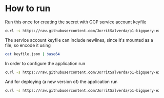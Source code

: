# How to run

Run this once for creating the secret with GCP service account keyfile

```bash
curl -s https://raw.githubusercontent.com/JorritSalverda/p1-bigquery-exporter/master/k8s/secret.yaml | GCP_SERVICE_ACCOUNT_KEYFILE='<base64 encoded service account keyfile>' envsubst \$GCP_SERVICE_ACCOUNT_KEYFILE | kubectl apply -f -
```

The service account keyfile can include newlines, since it's mounted as a file; so encode it using

```bash
cat keyfile.json | base64
```

In order to configure the application run

```bash
curl -s https://raw.githubusercontent.com/JorritSalverda/p1-bigquery-exporter/master/k8s/configmap.yaml | P1_DEVICE_PATH='/dev/ttyUSB0' BQ_ENABLE='true' BQ_PROJECT_ID='gcp-project-id' BQ_DATASET='my-dataset' BQ_TABLE='my-table' envsubst \$P1_DEVICE_PATH,\$BQ_ENABLE,\$BQ_PROJECT_ID,\$BQ_DATASET,\$BQ_TABLE | kubectl apply -f -
```

And for deploying (a new version of) the application run

```bash
curl -s https://raw.githubusercontent.com/JorritSalverda/p1-bigquery-exporter/master/k8s/deployment.yaml | P1_DEVICE_PATH='/dev/ttyUSB0' CONTAINER_TAG='0.1.3' envsubst \$P1_DEVICE_PATH,\$CONTAINER_TAG | kubectl apply -f -
```

